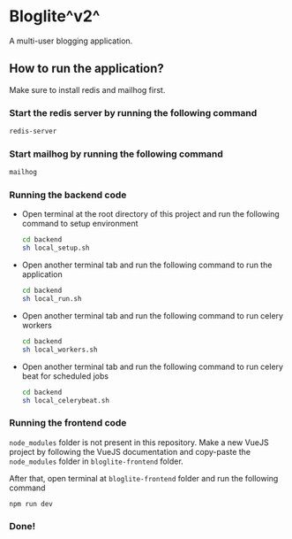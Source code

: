 # Bloglite^v2^

A multi-user blogging application.

## How to run the application?
Make sure to install redis and mailhog first.

 ### Start the redis server by running the following command
```bash
redis-server
```

### Start mailhog by running the following command
```bash
mailhog
```
### Running the backend code
- Open terminal at the root directory of this project and run the following command to setup environment
	```bash
	cd backend
	sh local_setup.sh
	```
- Open another terminal tab and run the following command to run the application 
	```bash
	cd backend
	sh local_run.sh
	```
- Open another terminal tab and run the following command to run celery workers
	```bash
	cd backend
	sh local_workers.sh
	```
- Open another terminal tab and run the following command to run celery beat for scheduled jobs
	```bash
	cd backend
	sh local_celerybeat.sh
	```
### Running the frontend code

`node_modules` folder is not present in this repository. Make a new VueJS project by following the VueJS documentation and copy-paste the `node_modules` folder in `bloglite-frontend` folder.

After that, open terminal at `bloglite-frontend` folder and run the following command
```bash
npm run dev
```

### Done!